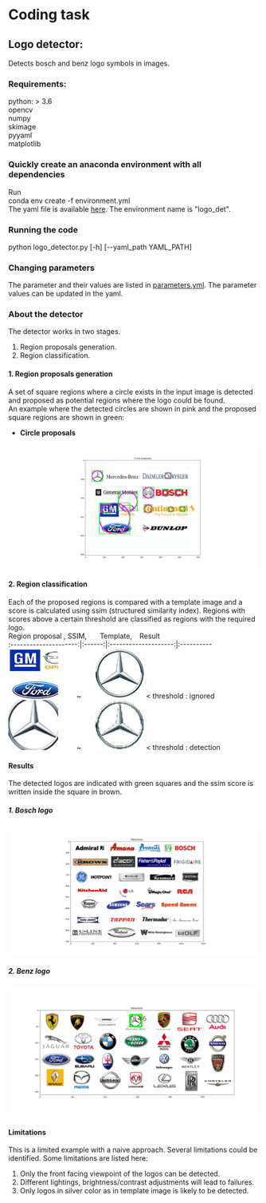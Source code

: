 # Coding task
## Logo detector: 
Detects bosch and benz logo symbols in images.

### Requirements:
python: > 3.6 <br />
opencv <br />
numpy <br />
skimage <br />
pyyaml <br />
matplotlib <br />

### Quickly create an anaconda environment with all dependencies
Run <br />
conda env create -f environment.yml <br />
The yaml file is available [here](https://github.com/NareshGuru77/logo_detector/blob/master/environment.yml). The environment name is "logo_det".

### Running the code
python logo_detector.py [-h] [--yaml_path YAML_PATH]

### Changing parameters
The parameter and their values are listed in [parameters.yml](https://github.com/NareshGuru77/logo_detector/blob/master/parameters.yml). The parameter values can be updated in the yaml.

### About the detector
The detector works in two stages. <br />
1. Region proposals generation.
2. Region classification.

#### 1. Region proposals generation
A set of square regions where a circle exists in the input image is detected and proposed as potential regions where the logo could be found. <br />
An example where the detected circles are shown in pink and the proposed square regions are shown in green:

* **Circle proposals**<br/><br/>
![Circle proposals](https://github.com/NareshGuru77/logo_detector/blob/master/results/region_proposals.jpg)

#### 2. Region classification
Each of the proposed regions is compared with a template image and a score is calculated using ssim (structured similarity index). Regions with scores above a certain threshold are classified as regions with the required logo. <br />
Region proposal            , SSIM,   `` `` `` `` Template, `` `` Result <br />
:---------------------:|:------:|:--------------------:|:---------- <br />
<img src="https://github.com/NareshGuru77/logo_detector/blob/master/results/region_w.jpg" width="100" height="100"> `` `` `` `` `` `` ~ `` `` `` `` <img src="https://github.com/NareshGuru77/logo_detector/blob/master/results/template_w.jpg" width="100" height="100"> < threshold : ignored <br />
<img src="https://github.com/NareshGuru77/logo_detector/blob/master/results/region_c.jpg" width="100" height="100"> `` `` `` `` `` `` ~ `` `` `` `` <img src="https://github.com/NareshGuru77/logo_detector/blob/master/results/template_c.jpg" width="100" height="100"> < threshold : detection

#### Results
The detected logos are indicated with green squares and the ssim score is written inside the square in brown.
##### 1. Bosch logo
![Circle proposals](https://github.com/NareshGuru77/logo_detector/blob/master/results/bosch_result.jpg)

##### 2. Benz logo
![Circle proposals](https://github.com/NareshGuru77/logo_detector/blob/master/results/benz_result.jpg)

#### Limitations
This is a limited example with a naive approach. Several limitations could be identified. Some limitations are listed here: <br />
1. Only the front facing viewpoint of the logos can be detected.
2. Different lightings, brightness/contrast adjustments will lead to failures.
3. Only logos in silver color as in template image is likely to be detected.
